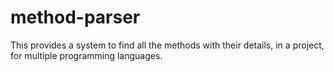 # method-parser
This provides a system to find all the methods with their details, in a project, for multiple programming languages.

